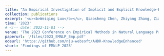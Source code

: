 ```yaml
---
title: "An Empirical Investigation of Implicit and Explicit Knowledge-Enhanced Methods for Ad Hoc Dataset Retrieval"
collection: publications
excerpt: '<u><b>Weiqing Luo</b></u>, Qiaosheng Chen, Zhiyang Zhang, Zixian Huang, Gong Cheng' 
time: '2023'
# <!-- date: 2022-11-01 -->
venue: 'The 2023 Conference on Empirical Methods in Natural Language Processing, findings'
paperurl: '/files/2023_EMNLP_Emp.pdf'
odeurl: 'https://github.com/nju-websoft/AHDR-KnowledgeEnhanced'
short: 'Findings of EMNLP 2023'
---
```


